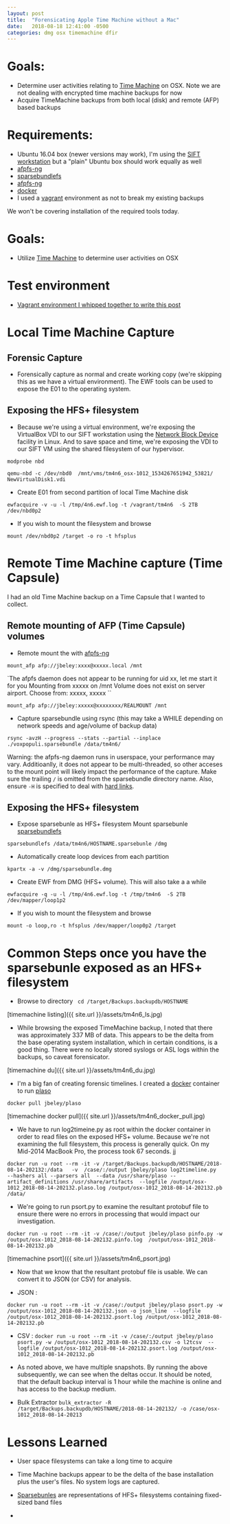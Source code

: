 ```yaml
---
layout: post
title:  "Forensicating Apple Time Machine without a Mac"
date:   2018-08-18 12:41:00 -0500
categories: dmg osx timemachine dfir
---
```



# Goals:

* Determine user activities relating to [Time Machine](https://www.apple.com/in/support/timemachine/) on OSX. Note we are not dealing with encrypted time machine backups for now
* Acquire TimeMachine backups from both local (disk) and remote (AFP) based backups


# Requirements:

* Ubuntu 16.04 box (newer versions may work), I'm using the [SIFT workstation](https://digital-forensics.sans.org/community/downloads
) but a "plain" Ubuntu box should work equally as well
* [afpfs-ng](https://github.com/simonvetter/afpfs-ng)
* [sparsebundlefs](https://github.com/torarnv/sparsebundlefs)
* [afpfs-ng](https://github.com/simonvetter/afpfs-ng)
* [docker](https://www.docker.com)
* I used a [vagrant](https://www.vagrantup.com) environment as not to break my existing backups

We won't be covering installation of the required tools today.


# Goals:

* Utilize [Time Machine](https://www.apple.com/in/support/timemachine/) to determine user activities on OSX

# Test environment
* [Vagrant environment I whipped together to write this post ](https://github.com/jbeley/tm4n6/)


# Local Time Machine Capture
## Forensic Capture
* Forensically capture as normal and create working copy (we're skipping this as we have a virtual environment). The EWF tools can be used to expose the E01 to the operating system.

## Exposing the HFS+ filesystem

*  Because we're using a virtual environment, we're exposing the VirtualBox VDI to our SIFT workstation using the [Network Block Device](https://nbd.sourceforge.io/
) facility in Linux. And to save space and time, we're exposing the VDI to our SIFT VM using the shared filesystem of our hypervisor.

`modprobe nbd`

`qemu-nbd -c /dev/nbd0  /mnt/vms/tm4n6_osx-1012_1534267651942_53821/
NewVirtualDisk1.vdi`

* Create E01 from second partition of local Time Machine disk

`ewfacquire -v -u -l /tmp/4n6.ewf.log -t /vagrant/tm4n6  -S 2TB /dev/nbd0p2`

*  If you wish to mount the filesystem and browse

`mount /dev/nbd0p2 /target -o ro -t hfsplus`



# Remote Time Machine capture (Time Capsule)

I had an old Time Machine backup on a Time Capsule that I wanted to collect.


## Remote mounting of AFP (Time Capsule) volumes

* Remote mount the  with [afpfs-ng](https://github.com/simonvetter/afpfs-ng)

`mount_afp afp://jbeley:xxxx@xxxxx.local /mnt`

`The afpfs daemon does not appear to be running for uid xx, let me start it for you
Mounting  from xxxxx on /mnt
Volume  does not exist on server airport.
Choose from: xxxxx, xxxxx ``

`mount_afp afp://jbeley:xxxxx@xxxxxxxx/REALMOUNT /mnt`


* Capture sparsebundle using rsync (this may take a WHILE depending on network speeds and age/volume of backup data)

`rsync -avzH --progress --stats --partial --inplace  ./voxpopuli.sparsebundle /data/tm4n6/`

Warning: the afpfs-ng daemon runs in userspace, your performance may vary. Additioanlly, it does not appear to be multi-threaded, so other acceses to the mount point will likely impact the performance of the capture.
Make sure the trailing `/` is omitted from the sparsebundle directory name. Also, ensure `-H` is specified to deal with [hard links](https://en.wikipedia.org/wiki/Hard_link).

## Exposing the HFS+ filesystem
* Expose sparsebunle as HFS+ filesystem
Mount sparsebunle [sparsebundlefs](https://github.com/torarnv/sparsebundlefs)

`sparsebundlefs /data/tm4n6/HOSTNAME.sparsebunle /dmg`

* Automatically create loop devices from each partition

`kpartx -a -v /dmg/sparsebundle.dmg`

* Create EWF from DMG (HFS+ volume). This will also take a a while

`ewfacquire -q -u -l /tmp/4n6.ewf.log -t /tmp/tm4n6  -S 2TB /dev/mapper/loop1p2`

*  If you wish to mount the filesystem and browse

`mount -o loop,ro -t hfsplus /dev/mapper/loop0p2 /target`


# Common Steps once you have the sparsebunle exposed as an HFS+ filesystem  

* Browse to directory
` cd /target/Backups.backupdb/HOSTNAME`

[timemachine listing]({{ site.url }}/assets/tm4n6_ls.jpg)

* While browsing the exposed TimeMachine backup, I noted that there was approximately  337 MB of data. This appears to be the delta from the base operating system installation, which in certain conditions, is a good thing. There were no locally stored syslogs or ASL logs within the backups, so caveat forensicator.

[timemachine du]({{ site.url }}/assets/tm4n6_du.jpg)


* I'm a big fan of creating forensic timelines. I created a [docker](https://hub.docker.com/r/jbeley/plaso/) container to run [plaso](https://github.com/log2timeline/plaso)


`docker pull jbeley/plaso`

[timemachine docker pull]({{ site.url }}/assets/tm4n6_docker_pull.jpg)

* We have to run log2timeine.py as root within the docker container in order to read files on the exposed HFS+ volume. Because we're not examining the full filesystem, this process is generally quick. On my Mid-2014 MacBook Pro, the process took 67 seconds. jj

`docker run -u root --rm -it -v /target/Backups.backupdb/HOSTNAME/2018-08-14-202132:/data   -v  /case/:/output jbeley/plaso log2timeline.py  --hashers all --parsers all  --data /usr/share/plaso --artifact_definitions /usr/share/artifacts  --logfile /output/osx-1012_2018-08-14-202132.plaso.log /output/osx-1012_2018-08-14-202132.pb /data/`

* We're going to run psort.py to examine the resultant protobuf file to ensure there were no errors in processing that would impact our investigation.

`docker run -u root --rm -it -v /case/:/output jbeley/plaso pinfo.py -w /output/osx-1012_2018-08-14-202132.pinfo.log  /output/osx-1012_2018-08-14-202132.pb`

[timemachine psort]({{ site.url }}/assets/tm4n6_psort.jpg)

* Now that we know that the resultant protobuf file is usable. We can convert it to JSON (or CSV) for analysis.

* JSON :

`docker run -u root --rm -it -v /case/:/output jbeley/plaso psort.py -w /output/osx-1012_2018-08-14-202132.json -o json_line  --logfile /output/osx-1012_2018-08-14-202132.psort.log /output/osx-1012_2018-08-14-202132.pb`

* CSV :
`docker run -u root --rm -it -v /case/:/output jbeley/plaso psort.py -w /output/osx-1012_2018-08-14-202132.csv -o l2tcsv  --logfile /output/osx-1012_2018-08-14-202132.psort.log /output/osx-1012_2018-08-14-202132.pb`


* As noted above, we have multiple snapshots. By running the above subsequently, we can see when the deltas occur. It should be noted, that the default backup interval is 1 hour while the machine is online and has access to the backup medium.


* Bulk Extractor
`bulk_extractor -R /target/Backups.backupdb/HOSTNAME/2018-08-14-202132/ -o /case/osx-1012_2018-08-14-20213`

# Lessons Learned

* User space filesystems can take a long time to acquire

* Time Machine backups appear to be the delta of the base installation plus the user's files. No system logs are captured.

* [Sparsebunles](https://en.wikipedia.org/wiki/Sparse_image) are representations of HFS+ filesystems containing fixed-sized band files

* 
